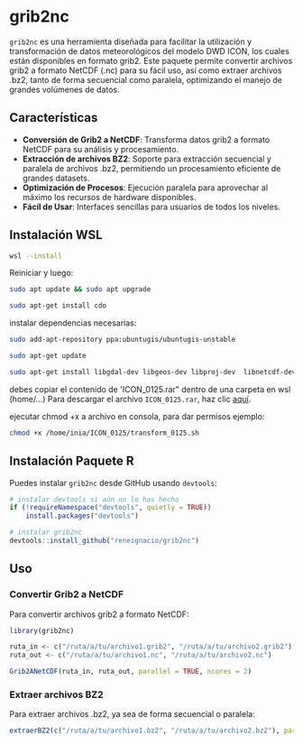 
# grib2nc

`grib2nc` es una herramienta diseñada para facilitar la utilización y transformación de datos meteorológicos del modelo DWD ICON, los cuales están disponibles en formato grib2. Este paquete permite convertir archivos grib2 a formato NetCDF (.nc) para su fácil uso, así como extraer archivos .bz2, tanto de forma secuencial como paralela, optimizando el manejo de grandes volúmenes de datos.

## Características

- **Conversión de Grib2 a NetCDF**: Transforma datos grib2 a formato NetCDF para su análisis y procesamiento.
- **Extracción de archivos BZ2**: Soporte para extracción secuencial y paralela de archivos .bz2, permitiendo un procesamiento eficiente de grandes datasets.
- **Optimización de Procesos**: Ejecución paralela para aprovechar al máximo los recursos de hardware disponibles.
- **Fácil de Usar**: Interfaces sencillas para usuarios de todos los niveles.

## Instalación WSL

```bash
wsl --install
```

Reiniciar y luego:

```bash
sudo apt update && sudo apt upgrade
```

```bash
sudo apt-get install cdo
```

instalar dependencias necesarias:
```bash
sudo add-apt-repository ppa:ubuntugis/ubuntugis-unstable
```
```bash
sudo apt-get update
```
```bash
sudo apt-get install libgdal-dev libgeos-dev libproj-dev  libnetcdf-dev libhdf5-dev gdal-bin -y
```
debes copiar el contenido de  'ICON_0125.rar" dentro de una carpeta en wsl (home/...)
Para descargar el archivo `ICON_0125.rar`, haz clic [aquí](https://github.com/reneignacio/grib2nc/raw/master/ICON_0125.rar).

ejecutar chmod +x a archivo en consola, para dar permisos 
ejemplo:
```bash
chmod +x /home/inia/ICON_0125/transform_0125.sh
```



## Instalación Paquete R
Puedes instalar `grib2nc` desde GitHub usando `devtools`:

```r
# instalar devtools si aún no lo has hecho
if (!requireNamespace("devtools", quietly = TRUE))
    install.packages("devtools")

# instalar grib2nc
devtools::install_github("reneignacio/grib2nc")
```

## Uso

### Convertir Grib2 a NetCDF

Para convertir archivos grib2 a formato NetCDF:

```r
library(grib2nc)

ruta_in <- c("/ruta/a/tu/archivo1.grib2", "/ruta/a/tu/archivo2.grib2")
ruta_out <- c("/ruta/a/tu/archivo1.nc", "/ruta/a/tu/archivo2.nc")

Grib2ANetCDF(ruta_in, ruta_out, parallel = TRUE, ncores = 2)
```

### Extraer archivos BZ2

Para extraer archivos .bz2, ya sea de forma secuencial o paralela:

```r
extraerBZ2(c("/ruta/a/tu/archivo1.bz2", "/ruta/a/tu/archivo2.bz2"), parallel = TRUE, ncores = 2)
```

